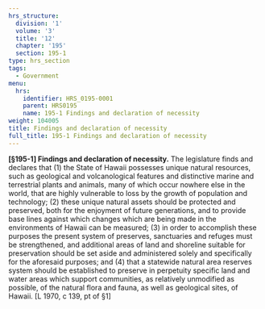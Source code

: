 ```yaml
---
hrs_structure:
  division: '1'
  volume: '3'
  title: '12'
  chapter: '195'
  section: 195-1
type: hrs_section
tags:
  - Government
menu:
  hrs:
    identifier: HRS_0195-0001
    parent: HRS0195
    name: 195-1 Findings and declaration of necessity
weight: 104005
title: Findings and declaration of necessity
full_title: 195-1 Findings and declaration of necessity
---
```

**[§195-1] Findings and declaration of necessity.** The legislature finds and declares that (1) the State of Hawaii possesses unique natural resources, such as geological and volcanological features and distinctive marine and terrestrial plants and animals, many of which occur nowhere else in the world, that are highly vulnerable to loss by the growth of population and technology; (2) these unique natural assets should be protected and preserved, both for the enjoyment of future generations, and to provide base lines against which changes which are being made in the environments of Hawaii can be measured; (3) in order to accomplish these purposes the present system of preserves, sanctuaries and refuges must be strengthened, and additional areas of land and shoreline suitable for preservation should be set aside and administered solely and specifically for the aforesaid purposes; and (4) that a statewide natural area reserves system should be established to preserve in perpetuity specific land and water areas which support communities, as relatively unmodified as possible, of the natural flora and fauna, as well as geological sites, of Hawaii. [L 1970, c 139, pt of §1]